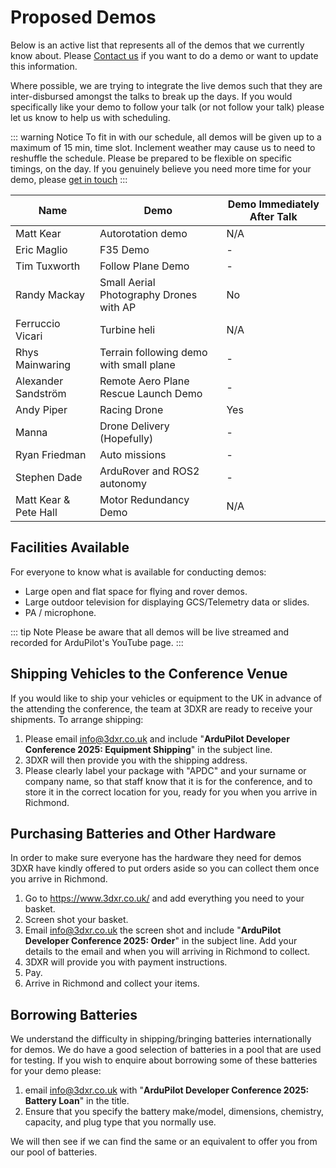 # Proposed Demos

Below is an active list that represents all of the demos that we currently know about. Please [Contact us](/help_and_contact) if you want to do a demo or want to update this information.

Where possible, we are trying to integrate the live demos such that they are inter-disbursed amongst the talks to break up the days. If you would specifically like your demo to follow your talk (or not follow your talk) please let us know to help us with scheduling.

::: warning Notice
To fit in with our schedule, all demos will be given up to a maximum of 15 min, time slot. Inclement weather may cause us to need to reshuffle the schedule. Please be prepared to be flexible on specific timings, on the day. If you genuinely believe you need more time for your demo, please [get in touch](/help_and_contact)
:::

<!-- cspell:disable -->

| Name                  | Demo                                    | Demo Immediately After Talk |
| --------------------- | --------------------------------------- | --------------------------- |
| Matt Kear             | Autorotation demo                       | N/A                         |
| Eric Maglio           | F35 Demo                                | -                           |
| Tim Tuxworth          | Follow Plane Demo                       | -                           |
| Randy Mackay          | Small Aerial Photography Drones with AP | No                          |
| Ferruccio Vicari      | Turbine heli                            | N/A                         |
| Rhys Mainwaring       | Terrain following demo with small plane | -                           |
| Alexander Sandström   | Remote Aero Plane Rescue Launch Demo    | -                           |
| Andy Piper            | Racing Drone                            | Yes                         |
| Manna                 | Drone Delivery (Hopefully)              | -                           |
| Ryan Friedman         | Auto missions                           | -                           |
| Stephen Dade          | ArduRover and ROS2 autonomy             | -                           |
| Matt Kear & Pete Hall | Motor Redundancy Demo                   | N/A                         |

<!-- cspell:enable -->

## Facilities Available

For everyone to know what is available for conducting demos:

- Large open and flat space for flying and rover demos.
- Large outdoor television for displaying GCS/Telemetry data or slides.
- PA / microphone.

::: tip Note
Please be aware that all demos will be live streamed and recorded for ArduPilot's YouTube page.
:::

## Shipping Vehicles to the Conference Venue

If you would like to ship your vehicles or equipment to the UK in advance of the attending the conference, the team at 3DXR are ready to receive your shipments. To arrange shipping:

1. Please email info@3dxr.co.uk and include "**ArduPilot Developer Conference 2025: Equipment Shipping**" in the subject line.
2. 3DXR will then provide you with the shipping address.
3. Please clearly label your package with "APDC" and your surname or company name, so that staff know that it is for the conference, and to store it in the correct location for you, ready for you when you arrive in Richmond.

## Purchasing Batteries and Other Hardware

In order to make sure everyone has the hardware they need for demos 3DXR have kindly offered to put orders aside so you can collect them once you arrive in Richmond.

1. Go to https://www.3dxr.co.uk/ and add everything you need to your basket.
2. Screen shot your basket.
3. Email info@3dxr.co.uk the screen shot and include "**ArduPilot Developer Conference 2025: Order**" in the subject line. Add your details to the email and when you will arriving in Richmond to collect.
4. 3DXR will provide you with payment instructions.
5. Pay.
6. Arrive in Richmond and collect your items.

## Borrowing Batteries

We understand the difficulty in shipping/bringing batteries internationally for demos. We do have a good selection of batteries in a pool that are used for testing. If you wish to enquire about borrowing some of these batteries for your demo please:

1. email info@3dxr.co.uk with "**ArduPilot Developer Conference 2025: Battery Loan**" in the title.
2. Ensure that you specify the battery make/model, dimensions, chemistry, capacity, and plug type that you normally use.

We will then see if we can find the same or an equivalent to offer you from our pool of batteries.
